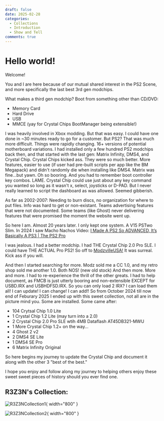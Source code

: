 ```yaml
---
draft: false 
date: 2025-02-28
categories:
  - Collections
  - Introduction
  - Show and Tell
comments: true
---
```


# Hello world!
Welcome!

You and I are here because of our mutual shared interest in the PS2 Scene, and more
specifically the last best 3rd gen modchips.

What makes a third gen modchip? Boot from something other than CD/DVD: 
- Memory Card
- Hard Drive
- USB
- MMCE (yay for Crystal Chips BootManager being extensible!)


I was heavily involved in Xbox modding. But that was easy. I could have one done in ~30 minutes ready to go for a customer.
But PS2? That was much more difficult. Things were rapidly changing. 16+ versions of potential motherboard variations. I had installed
only a few hundred PS2 modchips back then, and that started with the last gen: Matrix Infinity, DMS4, and Crystal Chip. 
Crystal Chips kicked ass. They were so much better. More features, easier to use (if user had pre-built scripts per app like the BM Megapack)
and didn't randomly die when installing like DMS4. Matrix was fine...but yawn. Oh so booring. And you had to remember boot controller key combos.
LAME. Crystal Chip could use just about any key command you wanted so long as it wasn't x, select, joysticks or D-PAD. But I never really learned 
to script the dashboard as was allowed. Seemed gibberish. 

<!-- more -->

As far as 2002-2007:
Needing to burn discs, no organization for where to put files. Info was hard to get or non-existant. Teams advertising features that were not
documented. Some teams (like Ghost) never delivering features that were promised the moment the website went up.


So here I am. Almost 20 years later. I only kept one system. A V15 PSTwo Slim.
In 2024 I saw Macho Nachos Video: [I Made A PS2 So ADVANCED, It’s Basically A PS3 | The PS2 Pro](https://youtu.be/xoJu8UBExd4?si=OfEQzR4gjHROfQsT)


I was jealous. I had a better modchip. I had THE Crystal Chip 2.0 Pro SLE.
I could have THE ACTUAL Pro PS2!
So off to [ModzvilleUSA!](https://modzvilleusa.com/)
It was surreal. Kick ass if you will. 


And then I started searching for more. Modz sold me a CC 1.0, and my retro shop sold me another 1.0. Both NOS! (new old stock)
And then more. More and more. I had to re-experience the thrill of the other greats. I had to help document, as FMCB is just utterly booring and non-extensible EXCEPT for 
USBD.IRX and USBHDFSD.IRX. So you can only load 2 IRX? I can load them all! I can update! I can change! I can add!!
So from October 2024 till now end of Feburary 2025 I ended up with this sweet collection, not all are in the picture mind you. Some are installed. Some came after:

- 104 Crytsal Chip 1.0 Lite
- 1 Crystal Chip 1.2 Lite (may turn into a 2.0)
- 2 Crystal Chip 2.0 Pro SLE wtih 4MB Dataflash AT45DB321-MWU
- 1 More Crystal Chip 1.2+ on the way...
- 4 Ghost 2 v2
- 2 DMS4 SE Lite
- 1 DMS4 SE Pro
- 6 Matrix Infinity Original


So here begins my journey to update the Crystal Chip and document it along with the other 3 "best of the best."


I hope you enjoy and follow along my journey to helping others enjoy these sweet sweet pieces of history should you ever find one.

## R3Z3N's Collection:
![R3Z3NCollection1](https://ps2modchiptutorials.com/assets/blog/R3Z3NCollection1.jpg){ width="800" }

![R3Z3NCollection2](https://ps2modchiptutorials.com/assets/blog/R3Z3NCollection2.jpg){ width="800" }